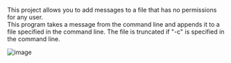 This project allows you to add messages to a file that has no permissions for any user.   
This program takes a message from the command line and appends it to a file specified in the command line.
The file is truncated if "-c" is specified in the command line.

![image](https://user-images.githubusercontent.com/89548047/208334522-3a8f1b02-7e55-428c-a4b5-9542b98b6d59.png)
